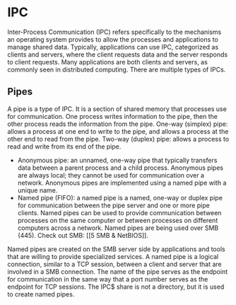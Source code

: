 # IPC
Inter-Process Communication (IPC) refers specifically to the mechanisms an operating system provides to allow the processes and applications to manage shared data. Typically, applications can use IPC, categorized as clients and servers, where the client requests data and the server responds to client requests. Many applications are both clients and servers, as commonly seen in distributed computing. There are multiple types of IPCs.

## Pipes
A pipe is a type of IPC. It is a section of shared memory that processes use for communication. One process writes information to the pipe, then the other process reads the information from the pipe. One-way (simplex) pipe: allows a process at one end to write to the pipe, and allows a process at the other end to read from the pipe. Two-way (duplex) pipe: allows a process to read and write from its end of the pipe.

* Anonymous pipe: an unnamed, one-way pipe that typically transfers data between a parent process and a child process. Anonymous pipes are always local; they cannot be used for communication over a network. Anonymous pipes are implemented using a named pipe with a unique name.
* Named pipe (FIFO): a named pipe is a named, one-way or duplex pipe for communication between the pipe server and one or more pipe clients. Named pipes can be used to provide communication between processes on the same computer or between processes on different computers across a network. Named pipes are being used over SMB (445). Check out SMB: [[5 SMB & NetBIOS]].

Named pipes are created on the SMB server side by applications and tools that are willing to provide specialized services. A named pipe is a logical connection, similar to a TCP session, between a client and server that are involved in a SMB connection. The name of the pipe serves as the endpoint for communication in the same way that a port number serves as the endpoint for TCP sessions. The IPC$ share is not a directory, but it is used to create named pipes.